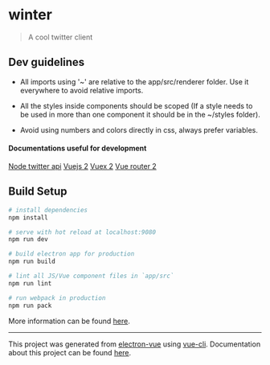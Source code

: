 # winter

> A cool twitter client


## Dev guidelines
- All imports using '~' are relative to the app/src/renderer folder. Use it everywhere to avoid relative imports.

- All the styles inside components should be scoped (If a style needs to be used in more than one component it should be in the ~/styles folder).

- Avoid using numbers and colors directly in css, always prefer variables.

#### Documentations useful for development
[Node twitter api](https://github.com/desmondmorris/node-twitter/)
[Vuejs 2](https://vuejs.org/v2/guide/)
[Vuex 2](https://vuex.vuejs.org/en/)
[Vue router 2](https://router.vuejs.org/en/)

## Build Setup

``` bash
# install dependencies
npm install

# serve with hot reload at localhost:9080
npm run dev

# build electron app for production
npm run build

# lint all JS/Vue component files in `app/src`
npm run lint

# run webpack in production
npm run pack
```
More information can be found [here](https://simulatedgreg.gitbooks.io/electron-vue/content/docs/npm_scripts.html).

---

This project was generated from [electron-vue](https://github.com/SimulatedGREG/electron-vue) using [vue-cli](https://github.com/vuejs/vue-cli). Documentation about this project can be found [here](https://simulatedgreg.gitbooks.io/electron-vue/content/index.html).
